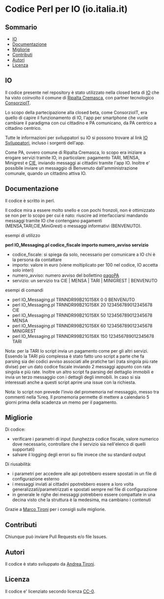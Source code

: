 # Codice Perl per IO (io.italia.it)

## Sommario

- [IO](#IO)
- [Documentazione](#Documentazione)
- [Migliorie](#Migliorie)
- [Contributi](#Contributi)
- [Autori](#Autori)
- [Licenza](#licenza)

## IO

Il codice presente nel repository è stato utilizzato nella closed beta di [IO](https://io.italia.it) che ha visto 
coinvolto il comune di [Ripalta Cremasca](https://www.comune.ripaltacremasca.cr.it),
con partner tecnologico [ConsorzioIT](https://www.consorzioit.net).

Lo scopo della partecipazione alla closed beta, come ConsorzioIT, era quello di capire
il funzionamento di IO, l'app per smartphone che vuole cambiare il paradigma con 
cui cittadino e PA comunicano, da PA centrico a cittadino centrico.

Tutte le informazioni per sviluppatori su IO si possono trovare al link
[IO Sviluppatori](https://io.italia.it/sviluppatori/), incluso i sorgenti dell'app.

Come PA, ovvero comune di Ripalta Cremasca, lo scopo era iniziare a erogare servizi
tramite IO, in particolare: pagamento TARI, MENSA, Minigrest e [CIE](https://www.ipzs.it/ext/carta_identita_elettronica_prodotti.html),
inviando messaggi ai cittadini tramite l'app IO. Inoltre e' possibile
inviare un messaggio di Benvenuto dall'amministrazione comunale, quando
un cittadino attiva IO.

## Documentazione

Il codice è scritto in perl.

Il codice mira a essere molto snello e con pochi fronzoli, non è ottimizzato
se non per lo scopo per cui è nato: riuscire ad interfacciarsi mandando messaggi tramite IO
che contengano pagamenti (MENSA,TARI,CIE,MiniGrest) o messaggi informativi (BENVENUTO).

esempi di utilizzo

**perl IO_Messaging.pl codice_fiscale importo numero_avviso servizio**
  
* codice_fiscale: si spiega da solo, necessario per comunicare a IO chi è la persona da contattare
* importo: valore in euro (viene moltiplicato per 100 nel codice, IO accetta solo interi)
* numero_avviso: numero avviso del bollettino [pagoPA](https://www.agid.gov.it/it/piattaforme/pagopa)
* servizio: un servizio tra CIE | MENSA | TARI | MINIGREST | BENVENUTO 

esempi di comandi

* perl IO_Messaging.pl TRNNDR99B21G158X 0 0 BENVENUTO 
* perl IO_Messaging.pl TRNNDR99B21G158X 20 123456789012345678 CIE
* perl IO_Messaging.pl TRNNDR99B21G158X 50 123456789012345678 MENSA
* perl IO_Messaging.pl TRNNDR99B21G158X 60 123456789012345678 MINIGREST
* perl IO_Messaging.pl TRNNDR99B21G158X 150 123456789012345678 TARI 

Nota: per la TARI lo script invia un pagamento come per gli altri servizi. Essendo 
la TARI più complessa è stato fatto uno script a parte che fa parsing sia
dei codici avviso associati alle pratiche tari (rata singola più rate divise)
per un dato codice fiscale inviando 2 messaggi appunto con rata singola
e più rate. Inoltre un altro script fa parsing del dettaglio immobili e invia
un terzo messaggio con i dettagli degli immobili. In caso si sia interessati
anche a questi script aprire una issue con la richiesta.

Nota: lo script non prevede l'invio del promemoria nel messaggio, messo tra
commenti nella %req. Il promemoria permette di mettere a calendario 5 giorni
prima della scadenza un memo per il pagamento.
  
## Migliorie

Di codice:
- verificare i parametri di input (lunghezza codice fiscale, valore numerico dove necessario, controllare che il servizio sia nell'elenco di quelli supportati)
- salvare il logging degli errori su file invece che su standard output

Di riusabilità:
- i parametri per accedere alle api potrebbero essere spostati in un file di configurazione esterno
- i messaggi inviati ai cittadini ppotrebbero essere a loro volta generalizzati/parametrizzati e spostati sempre nel file di configurazione
- in generale le righe dei messaggi potrebbero essere compattate in una decina visto che la struttura è la medesima, ma cambiano i contenuti

Grazie a [Marco Tironi](https://www.linkedin.com/in/marco-tironi-77406958/) per i consigli sulle migliorie.

## Contributi
Chiunque può inviare Pull Requests e/o file Issues.

## Autori
Il codice è stato sviluppato da [Andrea Tironi](https://www.linkedin.com/in/andrea-tironi-381b6a52/).

## Licenza
Il codice e' licenziato secondo licenza [CC-0](https://creativecommons.org/choose/zero/?lang=it).




